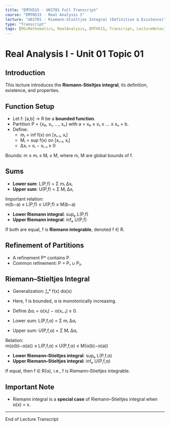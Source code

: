 ```yaml
---
title: "EMTH515 - U01T01 Full Transcript"
course: "EMTH515 - Real Analysis I"
lecture: "U01T01 - Riemann-Stieltjes Integral (Definition & Existence)"
type: "Transcript"
tags: [MScMathematics, RealAnalysis, EMTH515, Transcript, LectureNotes]
---
```


# Real Analysis I - Unit 01 Topic 01

## Introduction
This lecture introduces the **Riemann-Stieltjes integral**, its definition, existence, and properties.

## Function Setup
- Let f: [a,b] → R be a **bounded function**.
- Partition P = {x₀, x₁, …, xₙ} with a = x₀ ≤ x₁ ≤ … ≤ xₙ = b.
- Define:  
  - mᵢ = inf f(x) on [xᵢ₋₁, xᵢ]  
  - Mᵢ = sup f(x) on [xᵢ₋₁, xᵢ]  
  - Δxᵢ = xᵢ − xᵢ₋₁ ≥ 0

Bounds: m ≤ mᵢ ≤ Mᵢ ≤ M, where m, M are global bounds of f.

## Sums
- **Lower sum**: L(P,f) = Σ mᵢ Δxᵢ  
- **Upper sum**: U(P,f) = Σ Mᵢ Δxᵢ

Important relation:  
m(b−a) ≤ L(P,f) ≤ U(P,f) ≤ M(b−a)

- **Lower Riemann integral**: supₚ L(P,f)  
- **Upper Riemann integral**: infₚ U(P,f)

If both are equal, f is **Riemann integrable**, denoted f ∈ R.

## Refinement of Partitions
- A refinement P* contains P.  
- Common refinement: P = P₁ ∪ P₂.

## Riemann–Stieltjes Integral
- Generalization: ∫ₐᵇ f(x) dα(x)
- Here, f is bounded, α is monotonically increasing.  
- Define Δαᵢ = α(xᵢ) − α(xᵢ₋₁) ≥ 0.

- Lower sum: L(P,f,α) = Σ mᵢ Δαᵢ  
- Upper sum: U(P,f,α) = Σ Mᵢ Δαᵢ

Relation:  
m(α(b)−α(a)) ≤ L(P,f,α) ≤ U(P,f,α) ≤ M(α(b)−α(a))

- **Lower Riemann–Stieltjes integral**: supₚ L(P,f,α)  
- **Upper Riemann–Stieltjes integral**: infₚ U(P,f,α)

If equal, then f ∈ R(α), i.e., f is Riemann–Stieltjes integrable.

## Important Note
- Riemann integral is a **special case** of Riemann–Stieltjes integral when α(x) = x.

---
End of Lecture Transcript
